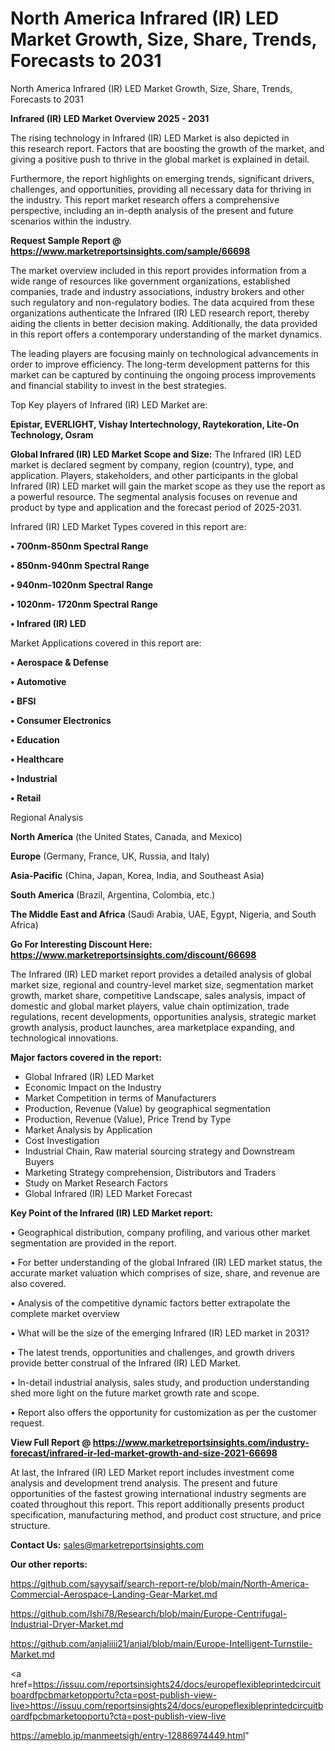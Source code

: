 # North America Infrared (IR) LED Market Growth, Size, Share, Trends, Forecasts to 2031
North America Infrared (IR) LED Market Growth, Size, Share, Trends, Forecasts to 2031

<Strong> Infrared (IR) LED Market Overview 2025 - 2031</strong>

The rising technology in Infrared (IR) LED Market is also depicted in this research report. Factors that are boosting the growth of the market, and giving a positive push to thrive in the global market is explained in detail.

Furthermore, the report highlights on emerging trends, significant drivers, challenges, and opportunities, providing all necessary data for thriving in the industry. This report market research offers a comprehensive perspective, including an in-depth analysis of the present and future scenarios within the industry.

<strong>Request Sample Report @ <a href=https://www.marketreportsinsights.com/sample/66698>https://www.marketreportsinsights.com/sample/66698</a></strong>

The market overview included in this report provides information from a wide range of resources like government organizations, established companies, trade and industry associations, industry brokers and other such regulatory and non-regulatory bodies. The data acquired from these organizations authenticate the Infrared (IR) LED research report, thereby aiding the clients in better decision making. Additionally, the data provided in this report offers a contemporary understanding of the market dynamics.

The leading players are focusing mainly on technological advancements in order to improve efficiency. The long-term development patterns for this market can be captured by continuing the ongoing process improvements and financial stability to invest in the best strategies.

Top Key players of Infrared (IR) LED Market are:

<strong>Epistar, EVERLIGHT, Vishay Intertechnology, Raytekoration, Lite-On Technology, Osram</strong>

<strong><b>Global Infrared (IR) LED Market Scope and Size:</b></strong>
The Infrared (IR) LED market is declared segment by company, region (country), type, and application. Players, stakeholders, and other participants in the global Infrared (IR) LED market will gain the market scope as they use the report as a powerful resource. The segmental analysis focuses on revenue and product by type and application and the forecast period of 2025-2031.

Infrared (IR) LED Market Types covered in this report are:

<strong>• 700nm-850nm Spectral Range

• 850nm-940nm Spectral Range

• 940nm-1020nm Spectral Range

• 1020nm- 1720nm Spectral Range

• Infrared (IR) LED</strong>

Market Applications covered in this report are:

<strong>• Aerospace & Defense

• Automotive

• BFSI

• Consumer Electronics

• Education

• Healthcare

• Industrial

• Retail</strong> 

Regional Analysis

<strong>North America</strong> (the United States, Canada, and Mexico)

<strong>Europe</strong> (Germany, France, UK, Russia, and Italy)

<strong>Asia-Pacific</strong> (China, Japan, Korea, India, and Southeast Asia)

<strong>South America</strong> (Brazil, Argentina, Colombia, etc.)

<strong>The Middle East and Africa</strong> (Saudi Arabia, UAE, Egypt, Nigeria, and South Africa)

<strong>Go For Interesting Discount Here: <a href=https://www.marketreportsinsights.com/discount/66698>https://www.marketreportsinsights.com/discount/66698</a></strong>

The Infrared (IR) LED market report provides a detailed analysis of global market size, regional and country-level market size, segmentation market growth, market share, competitive Landscape, sales analysis, impact of domestic and global market players, value chain optimization, trade regulations, recent developments, opportunities analysis, strategic market growth analysis, product launches, area marketplace expanding, and technological innovations.

<strong><b>Major factors covered in the report:</b></strong>
<ul>
  <li>Global Infrared (IR) LED Market </li>
  <li>Economic Impact on the Industry</li>
  <li>Market Competition in terms of Manufacturers</li>
  <li>Production, Revenue (Value) by geographical segmentation</li>
  <li>Production, Revenue (Value), Price Trend by Type</li>
  <li>Market Analysis by Application</li>
  <li>Cost Investigation</li>
  <li>Industrial Chain, Raw material sourcing strategy and Downstream Buyers</li>
  <li>Marketing Strategy comprehension, Distributors and Traders</li>
  <li>Study on Market Research Factors</li>
  <li>Global Infrared (IR) LED Market Forecast</li>
</ul>

<strong><b>Key Point of the Infrared (IR) LED Market report:</b></strong>

• Geographical distribution, company profiling, and various other market segmentation are provided in the report.

• For better understanding of the global Infrared (IR) LED market status, the accurate market valuation which comprises of size, share, and revenue are also covered.

• Analysis of the competitive dynamic factors better extrapolate the complete market overview

• What will be the size of the emerging Infrared (IR) LED market in 2031?

• The latest trends, opportunities and challenges, and growth drivers provide better construal of the Infrared (IR) LED Market.

• In-detail industrial analysis, sales study, and production understanding shed more light on the future market growth rate and scope.

• Report also offers the opportunity for customization as per the customer request.

<strong><b>View Full Report @ <a href=https://www.marketreportsinsights.com/industry-forecast/infrared-ir-led-market-growth-and-size-2021-66698>https://www.marketreportsinsights.com/industry-forecast/infrared-ir-led-market-growth-and-size-2021-66698</a></b></strong>


At last, the Infrared (IR) LED Market report includes investment come analysis and development trend analysis. The present and future opportunities of the fastest growing international industry segments are coated throughout this report. This report additionally presents product specification, manufacturing method, and product cost structure, and price structure.

<strong>Contact Us:</strong>
sales@marketreportsinsights.com

<strong>Our other reports:</strong>

<a href=https://github.com/sayysaif/search-report-re/blob/main/North-America-Commercial-Aerospace-Landing-Gear-Market.md>https://github.com/sayysaif/search-report-re/blob/main/North-America-Commercial-Aerospace-Landing-Gear-Market.md</a>

<a href=https://github.com/Ishi78/Research/blob/main/Europe-Centrifugal-Industrial-Dryer-Market.md>https://github.com/Ishi78/Research/blob/main/Europe-Centrifugal-Industrial-Dryer-Market.md</a>

<a href=https://github.com/anjaliiii21/anjal/blob/main/Europe-Intelligent-Turnstile-Market.md>https://github.com/anjaliiii21/anjal/blob/main/Europe-Intelligent-Turnstile-Market.md</a>

<a href=https://issuu.com/reportsinsights24/docs/europeflexibleprintedcircuitboardfpcbmarketopportu?cta=post-publish-view-live>https://issuu.com/reportsinsights24/docs/europeflexibleprintedcircuitboardfpcbmarketopportu?cta=post-publish-view-live</a>

<a href=https://ameblo.jp/manmeetsigh/entry-12886974449.html>https://ameblo.jp/manmeetsigh/entry-12886974449.html</a>"
